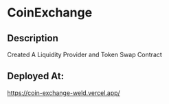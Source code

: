 # CoinExchange

## Description

Created A Liquidity Provider and Token Swap Contract

## Deployed At:
https://coin-exchange-weld.vercel.app/
